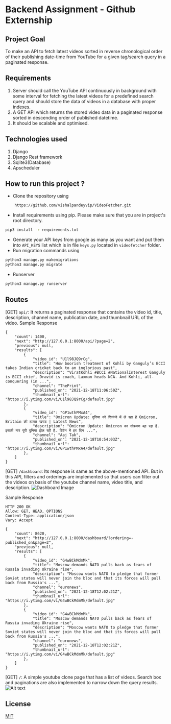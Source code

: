 # Backend Assignment - Github Externship

## Project Goal
To make an API to fetch latest videos sorted in reverse chronological order of their publishing date-time from YouTube for a given tag/search query in a paginated response.

## Requirements
1. Server should call the YouTube API continuously in background with some interval for fetching the latest videos for a predefined search query and should store the data of videos in a database with proper indexes.
2. A GET API which returns the stored video data in a paginated response sorted in descending order of published datetime.
3. It should be scalable and optimised.

## Technologies used
1. Django
2. Django Rest framework
3. Sqlite3(Database)
4. Apscheduler

## How to run this project ?

* Clone the repository using

```bash
    https://github.com/vishalpandeyvip/VideoFetcher.git
```

* Install requirements using pip. Please make sure that you are in project's root directory.

```bash
pip3 install -r requirements.txt
```
* Generate your API keys from google as many as you want and put them into `API_KEYS` list which is in file `keys.py` located in `videofetcher` folder.
* Run migration commands using
```bash
python3 manage.py makemigrations
python3 manage.py migrate
```
* Runserver
```bash
python3 manage.py runserver
```

## Routes
[GET] `api/`: It returns a paginated response that contains the video id, title, description, channel name, publication date, and thumbnail URL of the video.
Sample Response
```
{
    "count": 1400,
    "next": "http://127.0.0.1:8000/api/?page=2",
    "previous": null,
    "results": [
        {
            "video_id": "U1l98JQ9rCg",
            "title": "How boorish treatment of Kohli by Ganguly’s BCCI takes Indian cricket back to an inglorious past",
            "description": "ViratKohli #BCCI #NationalInterest Ganguly is BCCI chief, Dravid is coach, Laxman heads NCA. And Kohli, all-conquering (in ...",
            "channel": "ThePrint",
            "published_on": "2021-12-18T11:06:50Z",
            "thumbnail_url": "https://i.ytimg.com/vi/U1l98JQ9rCg/default.jpg"
        },
        {
            "video_id": "GP1wthPMxA4",
            "title": "Omicron Update: दुनिया को शिकंजे में ले रहा है Omicron, Britain की हालत खराब | Latest News",
            "description": "Omicron Update: Omicron का संक्रमण बढ़ रहा है. इसकी मार पूरी दुनिया झेल रही है. ब्रिटेन में हर दिन ...",
            "channel": "Aaj Tak",
            "published_on": "2021-12-18T10:54:03Z",
            "thumbnail_url": "https://i.ytimg.com/vi/GP1wthPMxA4/default.jpg"
        },
    ]
}
```
[GET] `/dashboard`: Its response is same as the above-mentioned API. But in this API, filters and orderings are implemented so that users can filter out the videos on basis of the youtube channel name, video title, and description.
![Dashboard Image](https://github.com/vishalpandeyvip/VideoFetcher/blob/main/screenshots/dashboard.png)

Sample Response 
```
HTTP 200 OK
Allow: GET, HEAD, OPTIONS
Content-Type: application/json
Vary: Accept

{
    "count": 8620,
    "next": "http://127.0.0.1:8000/dashboard/?ordering=-published_on&page=2",
    "previous": null,
    "results": [
        {
            "video_id": "G4wBCkMdmMk",
            "title": "Moscow demands NATO pulls back as fears of Russia invading Ukraine rise",
            "description": "Moscow wants NATO to pledge that former Soviet states will never join the bloc and that its forces will pull back from Russia's ...",
            "channel": "euronews",
            "published_on": "2021-12-18T12:02:21Z",
            "thumbnail_url": "https://i.ytimg.com/vi/G4wBCkMdmMk/default.jpg"
        },
        {
            "video_id": "G4wBCkMdmMk",
            "title": "Moscow demands NATO pulls back as fears of Russia invading Ukraine rise",
            "description": "Moscow wants NATO to pledge that former Soviet states will never join the bloc and that its forces will pull back from Russia's ...",
            "channel": "euronews",
            "published_on": "2021-12-18T12:02:21Z",
            "thumbnail_url": "https://i.ytimg.com/vi/G4wBCkMdmMk/default.jpg"
        },
    ]
}
```

[GET] `/`: A simple youtube clone page that has a list of videos. Search box and paginations are also implemented to narrow down the query results.
![Alt text](https://github.com/vishalpandeyvip/VideoFetcher/blob/main/screenshots/home.png)
## License
[MIT](https://choosealicense.com/licenses/mit/)